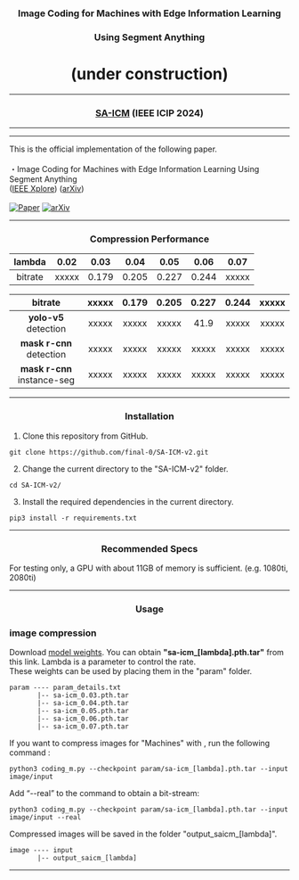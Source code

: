 <div align="center">

### Image Coding for Machines with Edge Information Learning <br>
### Using Segment Anything
# (under construction)

---

### [SA-ICM](https://arxiv.org/abs/2403.04173) (IEEE ICIP 2024)
</div>

---
---

This is the official implementation of the following paper.<br>
<br>
・Image Coding for Machines with Edge Information Learning Using Segment Anything<br>
([IEEE Xplore](https://ieeexplore.ieee.org/document/10647785))
([arXiv](https://arxiv.org/abs/2403.04173))<br>
<br>
[![Paper](https://img.shields.io/badge/cs.CV-Paper-b31b1b?logo=arxiv&logoColor=red)](https://arxiv.org/abs/2403.04173)
[![arXiv](https://img.shields.io/badge/arXiv-2403.04173-b31b1b.svg)](https://arxiv.org/abs/2403.04173)

---
<div align="center">
  
### Compression Performance

|  lambda                     |   0.02   |   0.03   |   0.04   |   0.05   |   0.06   |   0.07   |
|:---------------------------:|:--------:|:--------:|:--------:|:--------:|:--------:|:--------:|
| bitrate                     |   xxxxx  |   0.179  |   0.205  |   0.227  |   0.244  |   xxxxx  |

| bitrate                     |   xxxxx  |   0.179  |   0.205  |   0.227  |   0.244  |   xxxxx  |
|:---------------------------:|:--------:|:--------:|:--------:|:--------:|:--------:|:--------:|
| **yolo-v5** detection       |   xxxxx  |   xxxxx  |   xxxxx  |   41.9   |   xxxxx  |   xxxxx  |
| **mask r-cnn** detection    |   xxxxx  |   xxxxx  |   xxxxx  |   xxxxx  |   xxxxx  |   xxxxx  |
| **mask r-cnn** instance-seg |   xxxxx  |   xxxxx  |   xxxxx  |   xxxxx  |   xxxxx  |   xxxxx  |

</div>


---
<div align="center">
  
### Installation
</div>

1. Clone this repository from GitHub.
```
git clone https://github.com/final-0/SA-ICM-v2.git
```
2. Change the current directory to the "SA-ICM-v2" folder.
```
cd SA-ICM-v2/
```
3. Install the required dependencies in the current directory.

```
pip3 install -r requirements.txt 
```

---

<div align="center">

### Recommended Specs
</div>

For testing only, a GPU with about 11GB of memory is sufficient. (e.g. 1080ti, 2080ti)

---

<div align="center">
  
### Usage
</div>

###  image compression

Download [model weights](https://drive.google.com/drive/folders/1s7SwxFbDiI0CH0jLYw35edyPPYpIVUoK?usp=drive_link). 
You can obtain **"sa-icm_[lambda].pth.tar"** from this link. 
Lambda is a parameter to control the rate.<br>
These weights can be used by placing them in the "param" folder.<br>
``` 
param ---- param_details.txt
       |-- sa-icm_0.03.pth.tar
       |-- sa-icm_0.04.pth.tar
       |-- sa-icm_0.05.pth.tar
       |-- sa-icm_0.06.pth.tar
       |-- sa-icm_0.07.pth.tar
```

If you want to compress images for "Machines" with , run the following command :
``` 
python3 coding_m.py --checkpoint param/sa-icm_[lambda].pth.tar --input image/input
```

Add “--real” to the command to obtain a bit-stream:
``` 
python3 coding_m.py --checkpoint param/sa-icm_[lambda].pth.tar --input image/input --real
```

Compressed images will be saved in the folder "output_saicm_[lambda]".
``` 
image ---- input
       |-- output_saicm_[lambda]
```

---
